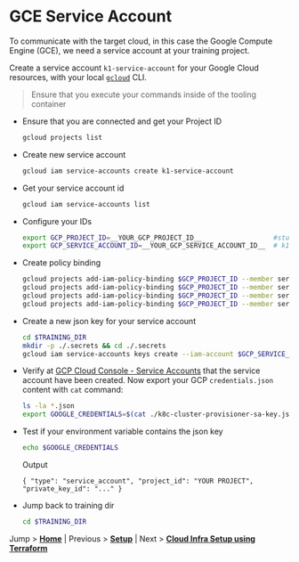 # GCE Service Account

To communicate with the target cloud, in this case the Google Compute Engine (GCE), we need a service account at your training project.

Create a service account `k1-service-account` for your Google Cloud resources, with your local [`gcloud`](https://cloud.google.com/sdk/install) CLI.

>Ensure that you execute your commands inside of the tooling container

* Ensure that you are connected and get your Project ID
  ```bash
  gcloud projects list
  ```

* Create new service account
  ```bash
  gcloud iam service-accounts create k1-service-account
  ```

* Get your service account id
  ```bash
  gcloud iam service-accounts list
  ```

* Configure your IDs
  ```bash
  export GCP_PROJECT_ID=__YOUR_GCP_PROJECT_ID__                  #student-XX-project
  export GCP_SERVICE_ACCOUNT_ID=__YOUR_GCP_SERVICE_ACCOUNT_ID__  # k1-service-account@student-XX-project.iam.gserviceaccount.com
  ```

* Create policy binding
  ```bash
  gcloud projects add-iam-policy-binding $GCP_PROJECT_ID --member serviceAccount:$GCP_SERVICE_ACCOUNT_ID --role='roles/compute.admin'
  gcloud projects add-iam-policy-binding $GCP_PROJECT_ID --member serviceAccount:$GCP_SERVICE_ACCOUNT_ID --role='roles/iam.serviceAccountUser'
  gcloud projects add-iam-policy-binding $GCP_PROJECT_ID --member serviceAccount:$GCP_SERVICE_ACCOUNT_ID --role='roles/viewer'
  gcloud projects add-iam-policy-binding $GCP_PROJECT_ID --member serviceAccount:$GCP_SERVICE_ACCOUNT_ID --role='roles/storage.admin'
  ```

* Create a new json key for your service account
  ```bash
  cd $TRAINING_DIR
  mkdir -p ./.secrets && cd ./.secrets
  gcloud iam service-accounts keys create --iam-account $GCP_SERVICE_ACCOUNT_ID k8c-cluster-provisioner-sa-key.json
  ``` 

* Verify at [GCP Cloud Console - Service Accounts](https://console.cloud.google.com/iam-admin/serviceaccounts) that the service account have been created. Now export your GCP `credentials.json` content with `cat` command:
  ```bash
  ls -la *.json
  export GOOGLE_CREDENTIALS=$(cat ./k8c-cluster-provisioner-sa-key.json)
  ```

* Test if your environment variable contains the json key
  ```bash
  echo $GOOGLE_CREDENTIALS
  ```
  Output
  ```text
  { "type": "service_account", "project_id": "YOUR PROJECT", "private_key_id": "..." }
  ```

* Jump back to training dir
  ```bash
  cd $TRAINING_DIR
  ```

Jump > [**Home**](../README.md) | Previous > [**Setup**](../00_setup/README.md) | Next > [**Cloud Infra Setup using Terraform**](../02_initial-cloud-infra-with-terraform/README.md)